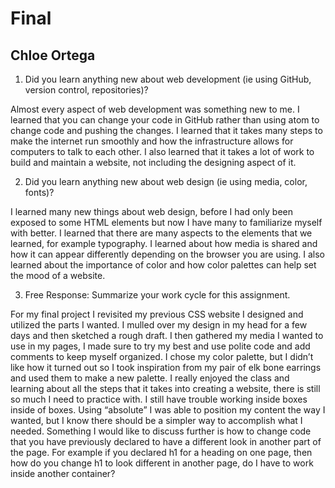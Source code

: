 # Final
## Chloe Ortega

1. Did you learn anything new about web development (ie using GitHub, version control, repositories)?

Almost every aspect of web development was something new to me. I learned that you can change your code in GitHub rather than using atom to change code and pushing the changes. I learned that it takes many steps to make the internet run smoothly and how the infrastructure allows for computers to talk to each other. I also learned that it takes a lot of work to build and maintain a website, not including the designing aspect of it.

2. Did you learn anything new about web design (ie using media, color, fonts)?

  I learned many new things about web design, before I had only been exposed to some HTML elements but now I have many to familiarize myself with better. I learned that there are many aspects to the elements that we learned, for example typography. I learned about how media is shared and how it can appear differently depending on the browser you are using. I also learned about the importance of color and how color palettes can help set the mood of a website.

3. Free Response: Summarize your work cycle for this assignment.

For my final project I revisited my previous CSS website I designed and utilized the parts I wanted. I mulled over my design in my head for a few days and then sketched a rough draft. I then gathered my media I wanted to use in my pages, I made sure to try my best and use polite code and add comments to keep myself organized. I chose my color palette, but I didn’t like how it turned out so I took inspiration from my pair of elk bone earrings and used them to make a new palette. I really enjoyed the class and learning about all the steps that it takes into creating a website, there is still so much I need to practice with. I still have trouble working inside boxes inside of boxes. Using “absolute” I was able to position my content the way I wanted, but I know there should be a simpler way to accomplish what I needed. Something I would like to discuss further is how to change code that you have previously declared to have a different look in another part of the page. For example if you declared h1 for a heading on one page, then how do you change h1 to look different in another page, do I have to work inside another container?   

